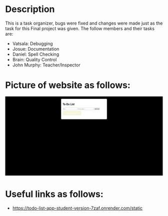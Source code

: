 # Description

This is a task organizer, bugs were fixed and changes were made just as the task for this Final project was given. The follow members and their tasks are:

* Vatsala: Debugging
* Josue: Documentation
* Daniel: Spell Checking
* Brain: Quality Control
* John Murphy: Teacher/Inspector
# Picture of website as follows:

![picture](https://github.com/StarRail-API-Project/todo-list-app-student-version/blob/main/Screenshot.png)

# Useful links as follows:
* https://todo-list-app-student-version-7zaf.onrender.com/static

